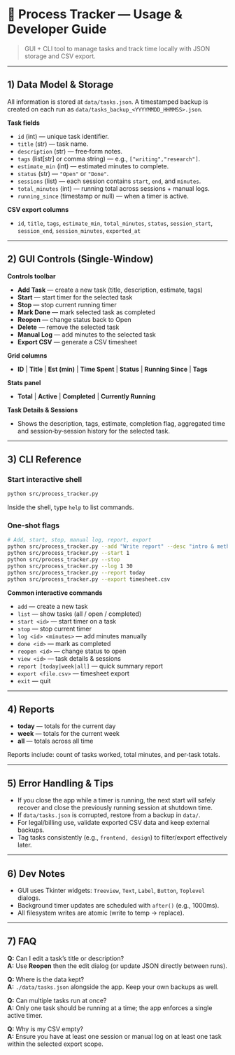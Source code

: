 # 📘 Process Tracker — Usage & Developer Guide

> GUI + CLI tool to manage tasks and track time locally with JSON storage and CSV export.

---

## 1) Data Model & Storage
All information is stored at `data/tasks.json`. A timestamped backup is created on each run as `data/tasks_backup_<YYYYMMDD_HHMMSS>.json`.

**Task fields**
- `id` (int) — unique task identifier.
- `title` (str) — task name.
- `description` (str) — free‑form notes.
- `tags` (list[str] or comma string) — e.g., `["writing","research"]`.
- `estimate_min` (int) — estimated minutes to complete.
- `status` (str) — `"Open"` or `"Done"`.
- `sessions` (list) — each session contains `start`, `end`, and `minutes`.
- `total_minutes` (int) — running total across sessions + manual logs.
- `running_since` (timestamp or null) — when a timer is active.

**CSV export columns**
- `id`, `title`, `tags`, `estimate_min`, `total_minutes`, `status`,
  `session_start`, `session_end`, `session_minutes`, `exported_at`

---

## 2) GUI Controls (Single‑Window)

**Controls toolbar**
- **Add Task** — create a new task (title, description, estimate, tags)
- **Start** — start timer for the selected task
- **Stop** — stop current running timer
- **Mark Done** — mark selected task as completed
- **Reopen** — change status back to Open
- **Delete** — remove the selected task
- **Manual Log** — add minutes to the selected task
- **Export CSV** — generate a CSV timesheet

**Grid columns**
- **ID** | **Title** | **Est (min)** | **Time Spent** | **Status** | **Running Since** | **Tags**

**Stats panel**
- **Total** | **Active** | **Completed** | **Currently Running**

**Task Details & Sessions**
- Shows the description, tags, estimate, completion flag, aggregated time and session‑by‑session history for the selected task.

---

## 3) CLI Reference

### Start interactive shell
```bash
python src/process_tracker.py
```
Inside the shell, type `help` to list commands.

### One‑shot flags
```bash
# Add, start, stop, manual log, report, export
python src/process_tracker.py --add "Write report" --desc "intro & methods" --estimate 60 --tags "writing,research"
python src/process_tracker.py --start 1
python src/process_tracker.py --stop
python src/process_tracker.py --log 1 30
python src/process_tracker.py --report today
python src/process_tracker.py --export timesheet.csv
```

**Common interactive commands**
- `add` — create a new task
- `list` — show tasks (all / open / completed)
- `start <id>` — start timer on a task
- `stop` — stop current timer
- `log <id> <minutes>` — add minutes manually
- `done <id>` — mark as completed
- `reopen <id>` — change status to open
- `view <id>` — task details & sessions
- `report [today|week|all]` — quick summary report
- `export <file.csv>` — timesheet export
- `exit` — quit

---

## 4) Reports
- **today** — totals for the current day
- **week** — totals for the current week
- **all** — totals across all time

Reports include: count of tasks worked, total minutes, and per‑task totals.

---

## 5) Error Handling & Tips
- If you close the app while a timer is running, the next start will safely recover and close the previously running session at shutdown time.
- If `data/tasks.json` is corrupted, restore from a backup in `data/`.
- For legal/billing use, validate exported CSV data and keep external backups.
- Tag tasks consistently (e.g., `frontend, design`) to filter/export effectively later.

---

## 6) Dev Notes
- GUI uses Tkinter widgets: `Treeview`, `Text`, `Label`, `Button`, `Toplevel` dialogs.
- Background timer updates are scheduled with `after()` (e.g., 1000ms).
- All filesystem writes are atomic (write to temp → replace).

---

## 7) FAQ
**Q:** Can I edit a task’s title or description?  
**A:** Use **Reopen** then the edit dialog (or update JSON directly between runs).

**Q:** Where is the data kept?  
**A:** `./data/tasks.json` alongside the app. Keep your own backups as well.

**Q:** Can multiple tasks run at once?  
**A:** Only one task should be running at a time; the app enforces a single active timer.

**Q:** Why is my CSV empty?  
**A:** Ensure you have at least one session or manual log on at least one task within the selected export scope.
